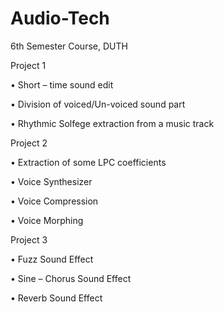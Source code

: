 # Audio-Tech

6th Semester Course, DUTH

Project 1

•	Short – time sound edit

•	Division of voiced/Un-voiced sound part

•	Rhythmic Solfege extraction from a music track


Project 2

•	Extraction of some LPC coefficients

•	Voice Synthesizer

•	Voice Compression

•	Voice Morphing



Project 3

•	Fuzz Sound Effect

•	Sine – Chorus Sound Effect

•	Reverb Sound Effect





